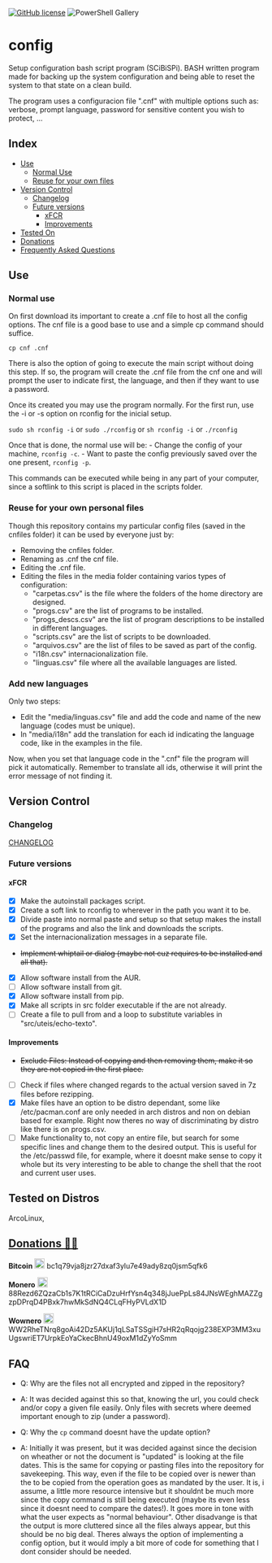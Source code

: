 [//]: # ( -*- coding: utf-8 -*- )
[//]: # ( ---------------------------------------------------------------------- )
[//]: # (+ Autor:  	Ran# )
[//]: # (+ Creado: 	2022/10/30 15:09:50.600992 )
[//]: # (+ Editado:	2022/11/01 20:54:01.183566 )
[//]: # ( ---------------------------------------------------------------------- )

[![GitHub license](https://img.shields.io/github/license/Ran-n/config)](https://github.com/Ran-n/config/blob/master/LICENSE)
![PowerShell Gallery](https://img.shields.io/badge/plataforma-LiGNUx-lightgrey)

# config

Setup configuration bash script program (SCiBiSPi).
BASH written program made for backing up the system configuration and being able to reset the system to that state on a clean build.

The program uses a configuracion file ".cnf" with multiple options such as: verbose, prompt language, password for sensitive content you wish to protect, ...

## Index

- [Use](#use)
    - [Normal Use](#normal-use)
    - [Reuse for your own files](#reuse-for-your-own-personal-files)
- [Version Control](#version-control)
    - [Changelog](#changelog)
    - [Future versions](#future-versions)
        - [xFCR](#xfcr)
        - [Improvements](#improvements)
- [Tested On](#tested-on-distros)
- [Donations](https://github.com/Ran-n/doc/blob/main/doaz%C3%B3ns.md)
- [Frequently Asked Questions](#faq)

## Use
### Normal use

On first download its important to create a .cnf file to host all the config options.
The cnf file is a good base to use and a simple cp command should suffice.

``cp cnf .cnf``

There is also the option of going to execute the main script without doing this step.
If so, the program will create the .cnf file from the cnf one and will prompt the user
to indicate first, the language, and then if they want to use a password.

Once its created you may use the program normally.
For the first run, use the -i or -s option on rconfig for the inicial setup.

``sudo sh rconfig -i`` or ``sudo ./rconfig`` or ``sh rconfig -i`` or ``./rconfig``

Once that is done, the normal use will be:
    - Change the config of your machine, ``rconfig -c``.
    - Want to paste the config previously saved over the one present, ``rconfig -p``.

This commands can be executed while being in any part of your computer, since a softlink to this script is placed in the scripts folder.

### Reuse for your own personal files

Though this repository contains my particular config files (saved in the cnfiles folder) it can be used by everyone just by:
- Removing the cnfiles folder.
- Renaming as .cnf the cnf file.
- Editing the .cnf file.
- Editing the files in the media folder containing varios types of configuration:
    - "carpetas.csv" is the file where the folders of the home directory are designed.
    - "progs.csv" are the list of programs to be installed.
    - "progs\_descs.csv" are the list of program descriptions to be installed in different languages.
    - "scripts.csv" are the list of scripts to be downloaded.
    - "arquivos.csv" are the list of files to be saved as part of the config.
    - "i18n.csv" internacionalization file.
    - "linguas.csv" file where all the available languages are listed.

### Add new languages

Only two steps:
- Edit the "media/linguas.csv" file and add the code and name of the new language (codes must be unique).
- In "media/i18n" add the translation for each id indicating the language code, like in the examples in the file.

Now, when you set that language code in the ".cnf" file the program will pick it automatically.
Remember to translate all ids, otherwise it will print the error message of not finding it.

## Version Control
### Changelog

[CHANGELOG](CHANGELOG.md)

### Future versions
#### xFCR

- [X] Make the autoinstall packages script.
- [X] Create a soft link to rconfig to wherever in the path you want it to be.
- [X] Divide paste into normal paste and setup so that setup makes the install of the programs and also the link and downloads the scripts.
- [X] Set the internacionalization messages in a separate file.
- ~~Implement whiptail or dialog (maybe not cuz requires to be installed and all that).~~
- [X] Allow software install from the AUR.
- [ ] Allow software install from git.
- [X] Allow software install from pip.
- [X] Make all scripts in src folder executable if the are not already.
- [ ] Create a file to pull from and a loop to substitute variables in "src/uteis/echo-texto".

#### Improvements

- ~~Exclude Files: Instead of copying and then removing them, make it so they are not copied in the first place.~~
- [ ] Check if files where changed regards to the actual version saved in 7z files before rezipping.
- [X] Make files have an option to be distro dependant, some like /etc/pacman.conf are only needed in arch distros and non on debian based for example. Right now theres no way of discriminating by distro like there is on progs.csv.
- [ ] Make functionality to, not copy an entire file, but search for some specific lines and change them to the desired output. This is useful for the /etc/passwd file, for example, where it doesnt make sense to copy it whole but its very interesting to be able to change the shell that the root and current user uses.

## Tested on Distros

ArcoLinux,

## [Donations 🙇🙇](https://github.com/Ran-n/doc/blob/main/doaz%C3%B3ns.md)

**Bitcoin** <img src="https://raw.githubusercontent.com/Ran-n/svgs/main/divisas/bitcoin/bitcoin_0.svg" width="20" alt="bitcoin logo" title="Bitcoin">
bc1q79vja8jzr27dxaf3ylu7e49ady8zq0jsm5qfk6

**Monero** <img src="https://raw.githubusercontent.com/Ran-n/svgs/main/divisas/monero/monero_0.svg" width="20" alt="monero logo" title="Monero">
88Rezd6ZQzaCb1s7K1tRCiCaDzuHrfYsn4q348jJuePpLs84JNsWEghMAZZgzpDPrqD4PBxk7hwMkSdNQ4CLqFHyPVLdX1D

**Wownero** <img src="https://raw.githubusercontent.com/Ran-n/svgs/main/divisas/wownero/wownero_0.svg" width="20" alt="wownero logo" title="Wownero">
WW2RheTNrq8goAi42Dz5AKUj1qLSaTSSgiH7sHR2qRqojg238EXP3MM3xuUgswriET7UrpkEoYaCkecBhnU49oxM1dZyYoSmm

## FAQ

- Q: Why are the files not all encrypted and zipped in the repository?
- A: It was decided against this so that, knowing the url, you could check and/or copy a given file easily. Only files with secrets where deemed important enough to zip (under a password).

- Q: Why the ``cp`` command doesnt have the update option?
- A: Initially it was present, but it was decided against since the decision on wheather or not the document is "updated" is looking at the file dates. This is the same for copying or pasting files into the repository for savekeeping. This way, even if the file to be copied over is newer than the to be copied from the operation goes as mandated by the user. It is, i assume, a little more resource intensive but it shouldnt be much more since the copy command is still being executed (maybe its even less since it doesnt need to compare the dates!). It goes more in tone with what the user expects as "normal behaviour". Other disadvange is that the output is more cluttered since all the files always appear, but this should be no big deal. Theres always the option of implementing a config option, but it would imply a bit more of code for something that I dont consider should be needed.
